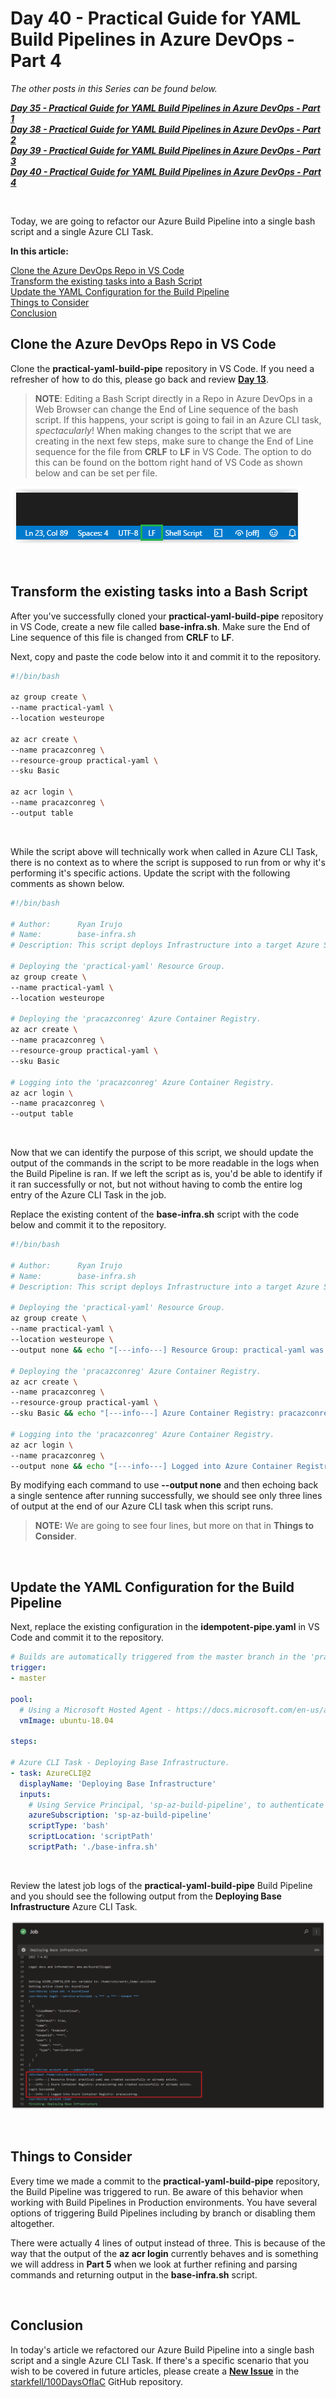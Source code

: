 # Day 40 - Practical Guide for YAML Build Pipelines in Azure DevOps - Part 4

*The other posts in this Series can be found below.*

***[Day 35 - Practical Guide for YAML Build Pipelines in Azure DevOps - Part 1](./day.35.building.a.practical.yaml.pipeline.part.1.md)***</br>
***[Day 38 - Practical Guide for YAML Build Pipelines in Azure DevOps - Part 2](./day.38.building.a.practical.yaml.pipeline.part.2.md)***</br>
***[Day 39 - Practical Guide for YAML Build Pipelines in Azure DevOps - Part 3](./day.39.building.a.practical.yaml.pipeline.part.3.md)***</br>
***[Day 40 - Practical Guide for YAML Build Pipelines in Azure DevOps - Part 4](./day.40.building.a.practical.yaml.pipeline.part.4.md)***</br>

</br>

Today, we are going to refactor our Azure Build Pipeline into a single bash script and a single Azure CLI Task.

**In this article:**

[Clone the Azure DevOps Repo in VS Code](#clone-the-azure-devops-repo-in-vs-code)</br>
[Transform the existing tasks into a Bash Script](#transform-the-existing-tasks-into-a-bash-script)</br>
[Update the YAML Configuration for the Build Pipeline](#update-the-yaml-configuration-for-the-build-pipeline)</br>
[Things to Consider](#things-to-consider)</br>
[Conclusion](#conclusion)</br>

## Clone the Azure DevOps Repo in VS Code

Clone the **practical-yaml-build-pipe** repository in VS Code. If you need a refresher of how to do this, please go back and review **[Day 13](./day.13.git.started.in.vs.code.windows.edition.md)**.

> **NOTE**: Editing a Bash Script directly in a Repo in Azure DevOps in a Web Browser can change the End of Line sequence of the bash script. If this happens, your script is going to fail in an Azure CLI task, *spectacularly*! When making changes to the script that we are creating in the next few steps, make sure to change the End of Line sequence for the file from **CRLF** to **LF** in VS Code. The option to do this can be found on the bottom right hand of VS Code as shown below and can be set per file.

![001](../images/day40/day.40.building.a.practical.yaml.pipeline.part.4.001.png)

</br>

## Transform the existing tasks into a Bash Script

After you've successfully cloned your **practical-yaml-build-pipe** repository in VS Code, create a new file called **base-infra.sh**. Make sure the End of Line sequence of this file is changed from **CRLF** to **LF**.

Next, copy and paste the code below into it and commit it to the repository.

```bash
#!/bin/bash

az group create \
--name practical-yaml \
--location westeurope

az acr create \
--name pracazconreg \
--resource-group practical-yaml \
--sku Basic

az acr login \
--name pracazconreg \
--output table
```

</br>

While the script above will technically work when called in Azure CLI Task, there is no context as to where the script is supposed to run from or why it's performing it's specific actions. Update the script with the following comments as shown below.

```bash
#!/bin/bash

# Author:      Ryan Irujo
# Name:        base-infra.sh
# Description: This script deploys Infrastructure into a target Azure Sub from an Azure CLI Task in Azure DevOps.

# Deploying the 'practical-yaml' Resource Group.
az group create \
--name practical-yaml \
--location westeurope

# Deploying the 'pracazconreg' Azure Container Registry.
az acr create \
--name pracazconreg \
--resource-group practical-yaml \
--sku Basic

# Logging into the 'pracazconreg' Azure Container Registry.
az acr login \
--name pracazconreg \
--output table
```

</br>

Now that we can identify the purpose of this script, we should update the output of the commands in the script to be more readable in the logs when the Build Pipeline is ran. If we left the script as is, you'd be able to identify if it ran successfully or not, but not without having to comb the entire log entry of the Azure CLI Task in the job.

Replace the existing content of the **base-infra.sh** script with the code below and commit it to the repository.

```bash
#!/bin/bash

# Author:      Ryan Irujo
# Name:        base-infra.sh
# Description: This script deploys Infrastructure into a target Azure Subscription from an Azure CLI Task in Azure DevOps.

# Deploying the 'practical-yaml' Resource Group.
az group create \
--name practical-yaml \
--location westeurope \
--output none && echo "[---info---] Resource Group: practical-yaml was created successfully or already exists."

# Deploying the 'pracazconreg' Azure Container Registry.
az acr create \
--name pracazconreg \
--resource-group practical-yaml \
--sku Basic && echo "[---info---] Azure Container Registry: pracazconreg was created successfully or already exists."

# Logging into the 'pracazconreg' Azure Container Registry.
az acr login \
--name pracazconreg \
--output none && echo "[---info---] Logged into Azure Container Registry: pracazconreg."
```

By modifying each command to use **--output none** and then echoing back a single sentence after running successfully, we should see only three lines of output at the end of our Azure CLI task when this script runs.

> **NOTE:** We are going to see four lines, but more on that in **Things to Consider**.

</br>

## Update the YAML Configuration for the Build Pipeline

Next, replace the existing configuration in the **idempotent-pipe.yaml** in VS Code and commit it to the repository.

```yaml
# Builds are automatically triggered from the master branch in the 'practical-yaml-build-pipe' Repo.
trigger:
- master

pool:
  # Using a Microsoft Hosted Agent - https://docs.microsoft.com/en-us/azure/devops/pipelines/agents/hosted?view=azure-devops
  vmImage: ubuntu-18.04

steps:

# Azure CLI Task - Deploying Base Infrastructure.
- task: AzureCLI@2
  displayName: 'Deploying Base Infrastructure'
  inputs:
    # Using Service Principal, 'sp-az-build-pipeline', to authenticate to the Azure Subscription.
    azureSubscription: 'sp-az-build-pipeline'
    scriptType: 'bash'
    scriptLocation: 'scriptPath'
    scriptPath: './base-infra.sh'
```

</br>

Review the latest job logs of the **practical-yaml-build-pipe** Build Pipeline and you should see the following output from the **Deploying Base Infrastructure** Azure CLI Task.

![002](../images/day40/day.40.building.a.practical.yaml.pipeline.part.4.002.png)

</br>

## Things to Consider

Every time we made a commit to the **practical-yaml-build-pipe** repository, the Build Pipeline was triggered to run. Be aware of this behavior when working with Build Pipelines in Production environments. You have several options of triggering Build Pipelines including by branch or disabling them altogether.

There were actually 4 lines of output instead of three. This is because of the way that the output of the **az acr login** currently behaves and is something we will address in **Part 5** when we look at further refining and parsing commands and returning output in the **base-infra.sh** script.

</br>

## Conclusion

In today's article we refactored our Azure Build Pipeline into a single bash script and a single Azure CLI Task. If there's a specific scenario that you wish to be covered in future articles, please create a **[New Issue](https://github.com/starkfell/100DaysOfIaC/issues)** in the [starkfell/100DaysOfIaC](https://github.com/starkfell/100DaysOfIaC/) GitHub repository.

